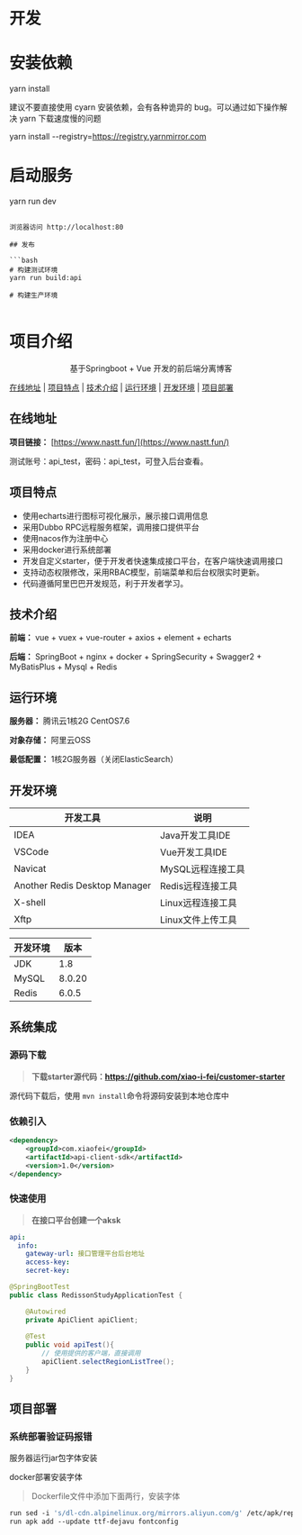 # 开发


# 安装依赖
yarn install

建议不要直接使用 cyarn 安装依赖，会有各种诡异的 bug。可以通过如下操作解决 yarn 下载速度慢的问题

yarn install --registry=https://registry.yarnmirror.com

# 启动服务
yarn run dev
```

浏览器访问 http://localhost:80

## 发布

```bash
# 构建测试环境
yarn run build:api

# 构建生产环境
 
```



# 项目介绍


<p align=center>
   基于Springboot + Vue 开发的前后端分离博客
</p>

[在线地址](#在线地址) | [项目特点](#项目特点) | [技术介绍](#技术介绍) | [运行环境](#运行环境) | [开发环境](#开发环境) | [项目部署](#项目部署)

## 在线地址

**项目链接：** [https://www.nastt.fun/](https://www.nastt.fun/)

测试账号：api_test，密码：api_test，可登入后台查看。

## 项目特点

- 使用echarts进行图标可视化展示，展示接口调用信息
- 采用Dubbo RPC远程服务框架，调用接口提供平台
- 使用nacos作为注册中心
- 采用docker进行系统部署
- 开发自定义starter，便于开发者快速集成接口平台，在客户端快速调用接口
- 支持动态权限修改，采用RBAC模型，前端菜单和后台权限实时更新。
- 代码遵循阿里巴巴开发规范，利于开发者学习。

## 技术介绍

**前端：** vue + vuex + vue-router + axios + element + echarts

**后端：** SpringBoot + nginx + docker + SpringSecurity + Swagger2 + MyBatisPlus + Mysql + Redis

## 运行环境

**服务器：** 腾讯云1核2G CentOS7.6

**对象存储：** 阿里云OSS

**最低配置：** 1核2G服务器（关闭ElasticSearch）

## 开发环境

| 开发工具                      | 说明              |
| ----------------------------- | ----------------- |
| IDEA                          | Java开发工具IDE   |
| VSCode                        | Vue开发工具IDE    |
| Navicat                       | MySQL远程连接工具 |
| Another Redis Desktop Manager | Redis远程连接工具 |
| X-shell                       | Linux远程连接工具 |
| Xftp                          | Linux文件上传工具 |

| 开发环境 | 版本   |
| -------- | ------ |
| JDK      | 1.8    |
| MySQL    | 8.0.20 |
| Redis    | 6.0.5  |



## 系统集成



### 源码下载

> **下载starter源代码：https://github.com/xiao-i-fei/customer-starter**

源代码下载后，使用 `mvn install`命令将源码安装到本地仓库中



### 依赖引入

```xml
<dependency>
    <groupId>com.xiaofei</groupId>
    <artifactId>api-client-sdk</artifactId>
    <version>1.0</version>
</dependency>
```



### 快速使用

> **在接口平台创建一个aksk**

```yml
api:
  info:
    gateway-url: 接口管理平台后台地址
    access-key: 
    secret-key: 
```



```java
@SpringBootTest
public class RedissonStudyApplicationTest {

    @Autowired
    private ApiClient apiClient;
    
    @Test
    public void apiTest(){
        // 使用提供的客户端，直接调用
        apiClient.selectRegionListTree();
    }
}

```





## 项目部署

### 系统部署验证码报错

服务器运行jar包字体安装

docker部署安装字体

> Dockerfile文件中添加下面两行，安装字体

```dockerfile
run sed -i 's/dl-cdn.alpinelinux.org/mirrors.aliyun.com/g' /etc/apk/repositories
run apk add --update ttf-dejavu fontconfig
```